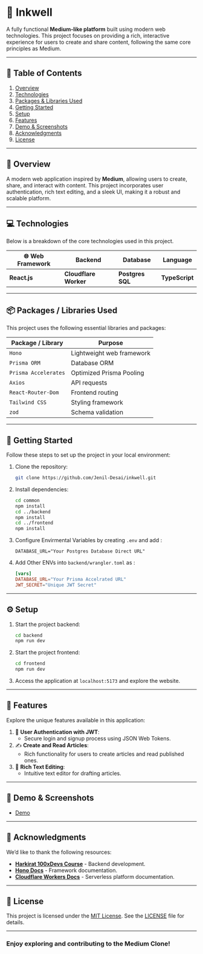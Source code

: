# 📝 Inkwell

A fully functional **Medium-like platform** built using modern web technologies. This project focuses on providing a rich, interactive experience for users to create and share content, following the same core principles as Medium.

---

## 📑 Table of Contents

1. [Overview](#-overview)
2. [Technologies](#-technologies)
3. [Packages & Libraries Used](#-packages--libraries-used)
4. [Getting Started](#-getting-started)
5. [Setup](#-setup)
6. [Features](#-features)
7. [Demo & Screenshots](#-demo--screenshots)
8. [Acknowledgments](#-acknowledgments)
9. [License](#-license)

---

## 🌟 Overview

A modern web application inspired by **Medium**, allowing users to create, share, and interact with content. This project incorporates user authentication, rich text editing, and a sleek UI, making it a robust and scalable platform.

---

## 💻 Technologies

Below is a breakdown of the core technologies used in this project.

| 🌐 Web Framework | Backend               | Database         | Language       |
| ---------------- | --------------------- | ---------------- | -------------- |
| **React.js**     | **Cloudflare Worker** | **Postgres SQL** | **TypeScript** |

---

## 📦 Packages / Libraries Used

This project uses the following essential libraries and packages:

| Package / Library    | Purpose                   |
| -------------------- | ------------------------- |
| `Hono`               | Lightweight web framework |
| `Prisma ORM`         | Database ORM              |
| `Prisma Accelerates` | Optimized Prisma Pooling  |
| `Axios`              | API requests              |
| `React-Router-Dom`   | Frontend routing          |
| `Tailwind CSS`       | Styling framework         |
| `zod`                | Schema validation         |

---

## 🚀 Getting Started

Follow these steps to set up the project in your local environment:

1. Clone the repository:
   ```bash
   git clone https://github.com/Jenil-Desai/inkwell.git
   ```
2. Install dependencies:
   ```bash
   cd common
   npm install
   cd ../backend
   npm install
   cd ../frontend
   npm install
   ```
3. Configure Envirmental Variables by creating `.env` and add :
   ```env
   DATABASE_URL="Your Postgres Database Direct URL"
   ```
4. Add Other ENVs into `backend/wrangler.toml` as :
   ```toml
   [vars]
   DATABASE_URL="Your Prisma Accelrated URL"
   JWT_SECRET="Unique JWT Secret"
   ```

---

## ⚙️ Setup

1. Start the project backend:
   ```bash
   cd backend
   npm run dev
   ```
2. Start the project frontend:
   ```bash
   cd frontend
   npm run dev
   ```
3. Access the application at `localhost:5173` and explore the website.

---

## 🎯 Features

Explore the unique features available in this application:

1. 🔐 **User Authentication with JWT**:
   - Secure login and signup process using JSON Web Tokens.
2. ✍️ **Create and Read Articles**:
   - Rich functionality for users to create articles and read published ones.
3. 📝 **Rich Text Editing**:
   - Intuitive text editor for drafting articles.

---

## 🔗 Demo & Screenshots

- [Demo](https://medium-clone-two-pi.vercel.app/)

---

## 🙏 Acknowledgments

We’d like to thank the following resources:

- **[Harkirat 100xDevs Course](https://100xdevs.com/)** - Backend development.
- **[Hono Docs](https://hono.dev/docs)** - Framework documentation.
- **[Cloudflare Workers Docs](https://developers.cloudflare.com/workers/)** - Serverless platform documentation.

---

## 📜 License

This project is licensed under the [MIT License](LICENSE). See the [LICENSE](LICENSE) file for details.

---

### Enjoy exploring and contributing to the Medium Clone!

